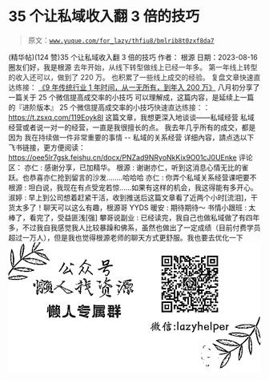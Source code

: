 # 35 个让私域收入翻 3 倍的技巧

> 原文：[`www.yuque.com/for_lazy/thfiu8/bmlrib8t0zxf8da7`](https://www.yuque.com/for_lazy/thfiu8/bmlrib8t0zxf8da7)

<ne-h2 id="df9a7a6c" data-lake-id="df9a7a6c"><ne-heading-ext><ne-heading-anchor></ne-heading-anchor><ne-heading-fold></ne-heading-fold></ne-heading-ext><ne-heading-content><ne-text id="u7220e306">(精华帖)(124 赞)35 个让私域收入翻 3 倍的技巧</ne-text></ne-heading-content></ne-h2> <ne-p id="u0f6a73c2" data-lake-id="u0f6a73c2"><ne-text id="ue2f112a1">作者： 根源</ne-text></ne-p> <ne-p id="u00cb928b" data-lake-id="u00cb928b"><ne-text id="uc44e595d">日期：2023-08-16</ne-text></ne-p> <ne-p id="u9aacf206" data-lake-id="u9aacf206"><ne-text id="u34006a4e">圈友们好，我是根源</ne-text></ne-p> <ne-p id="u0317af9a" data-lake-id="u0317af9a"><ne-text id="u22458424" style="color: rgb(47, 48, 52); background-color: rgb(255, 255, 255);">去年开始，从线下转型做线上已经一年多。</ne-text></ne-p> <ne-p id="u97c6dcde" data-lake-id="u97c6dcde"><ne-text id="ue90e3696" style="color: rgb(47, 48, 52); background-color: rgb(255, 255, 255);">第一年线上转型的收入还可以，做到了 220 万。</ne-text></ne-p> <ne-p id="uf002bef3" data-lake-id="uf002bef3"><ne-text id="ubd419117" style="color: rgb(47, 48, 52); background-color: rgb(255, 255, 255);">也积累了一些线上成交的经验。</ne-text></ne-p> <ne-p id="u76f9974b" data-lake-id="u76f9974b"><ne-text id="u5a146d88" style="color: rgb(47, 48, 52); background-color: rgb(255, 255, 255);">复盘文章快速直达练接：</ne-text></ne-p> <ne-p id="u9f98ae29" data-lake-id="u9f98ae29">[<ne-text id="ub7bc467e" ne-underline="true">《9 年传统行业 1 年时间，从一无所有，到年入 200 万》</ne-text>](https://t.zsxq.com/10nmEr1cA)</ne-p> <ne-p id="ue7298e2b" data-lake-id="ue7298e2b"><ne-text id="u2978cf20">八月初分享了一篇关于 25 个微信提高成交率的小技巧</ne-text></ne-p> <ne-p id="u424b1162" data-lake-id="u424b1162"><ne-text id="u4f69fe20">可以理解成，这篇内容，是延续上一篇的『进阶版本』</ne-text></ne-p> <ne-p id="u2d43073e" data-lake-id="u2d43073e"><ne-text id="ua1b4ec2d">25 个微信提高成交率的小技巧</ne-text><ne-text id="ub14d8261" style="color: rgb(47, 48, 52); background-color: rgb(255, 255, 255);">快速直达练接：：</ne-text></ne-p> <ne-p id="u90bdff1e" data-lake-id="u90bdff1e">[<ne-text id="ua9dc144a" ne-underline="true">https://t.zsxq.com/119Eoyk8I</ne-text>](https://t.zsxq.com/119Eoyk8I)</ne-p> <ne-p id="u4c0cb108" data-lake-id="u4c0cb108"><ne-text id="u7e2aa723" ne-bold="true">这篇文章，我想更深入地谈谈——私域经营</ne-text></ne-p> <ne-p id="u6faff831" data-lake-id="u6faff831"><ne-text id="u60d017f2">私域经营或者说一对一的经营，一直是我很擅长的点。</ne-text></ne-p> <ne-p id="u5baffb60" data-lake-id="u5baffb60"><ne-text id="udcb6db41">我去年几乎所有的成交，都是因为</ne-text></ne-p> <ne-h3 id="ce21ee06" data-lake-id="ce21ee06"><ne-heading-ext><ne-heading-anchor></ne-heading-anchor><ne-heading-fold></ne-heading-fold></ne-heading-ext><ne-heading-content><ne-text id="uecd4b6b2" style="background-color: rgb(255, 255, 255); color: rgb(38, 38, 38);">我在持续做一件非常重要的事情 --</ne-text> <ne-text id="u179f6f5b" ne-bold="true">私域的关系经营</ne-text></ne-heading-content></ne-h3> <ne-p id="ue20dc625" data-lake-id="ue20dc625"><ne-text id="ud77e37b7" ne-bold="true">详细內容，請点选以下飞书链接，更方便阅读：</ne-text></ne-p> <ne-p id="u3bba5164" data-lake-id="u3bba5164">[<ne-text id="u1b42d2ff" ne-bold="true" ne-underline="true">https://oee5lr7gsk.feishu.cn/docx/PNZad9NRyoNkKix9O01cJ0UEnke</ne-text>](https://oee5lr7gsk.feishu.cn/docx/PNZad9NRyoNkKix9O01cJ0UEnke)</ne-p> <ne-hole id="ua9159241" data-lake-id="ua9159241"><ne-card data-card-name="hr" data-card-type="block" id="IAuw6" data-event-boundary="card"><ne-p id="u33560aaa" data-lake-id="u33560aaa"><ne-text id="u412f4b2a">评论区：</ne-text></ne-p> <ne-p id="u34ddf511" data-lake-id="u34ddf511"><ne-text id="u9ff77943">亦仁 : 感谢分享，已加精华。</ne-text> <ne-text id="u4ce80714">根源 : 谢谢亦仁，听到这消息心情无比的雀跃。也恭喜亦仁抢到留言的沙发........哈哈哈</ne-text> <ne-text id="u73b76105">亦仁 : 你弄个私域关系经营课吧要不</ne-text> <ne-text id="ue9578a80">根源 : 坦白说，我现在有点受宠若惊......如果有这样的机会，我这得能有多开心。</ne-text> <ne-text id="u7be758db">淑婷 : 早上到公司想着赶紧干活，收到推送后这篇文章看了近两个小时[流泪]，干货太多了！聊天可以这么有趣，根源哥 YYDS</ne-text> <ne-text id="uee94c142">暖安 : 期待期待～</ne-text> <ne-text id="u63760004">书情小跟班 : 太棒了，看完了，受益匪浅[强]</ne-text> <ne-text id="ude301d61">攀哥说副业 : 已经读完，我自己也做私域做了有四年多，不过我自我感觉我人比较暴躁和佛系，虽然也做出了一定成绩（目前付费学员超过一万人），但是我也觉得根源老师的聊天方式更舒服。我也要去优化一下</ne-text></ne-p> <ne-p id="ud84bbe9b" data-lake-id="ud84bbe9b"><ne-card data-card-name="image" data-card-type="inline" id="nlIcw" data-event-boundary="card">![](img/894d30a529e7c37bcd3392323c99941c.png)  <ne-hole id="ue8f8a90a" data-lake-id="ue8f8a90a"><ne-card data-card-name="hr" data-card-type="block" id="P9uCW" data-event-boundary="card"></ne-card></ne-hole></ne-card></ne-p></ne-card></ne-hole>